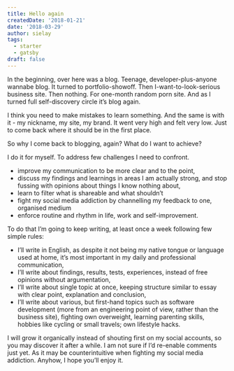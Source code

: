 ```yaml
---
title: Hello again
createdDate: '2018-01-21'
date: '2018-03-29'
author: sielay
tags:
  - starter
  - gatsby
draft: false
---
```


In the beginning, over here was a blog. Teenage, developer-plus-anyone wannabe blog. It turned to portfolio-showoff. Then I-want-to-look-serious business site. Then nothing. For one-month random porn site. And as I turned full self-discovery circle it’s blog again.

I think you need to make mistakes to learn something. And the same is with it - my nickname, my site, my brand. It went very high and felt very low. Just to come back where it should be in the first place.

So why I come back to blogging, again? What do I want to achieve?

I do it for myself. To address few challenges I need to confront.

-   improve my communication to be more clear and to the point,
-   discuss my findings and learnings in areas I am actually strong, and stop fussing with opinions about things I know nothing about,
-   learn to filter what is shareable and what shouldn’t
-   fight my social media addiction by channelling my feedback to one, organised medium
-   enforce routine and rhythm in life, work and self-improvement.

To do that I’m going to keep writing, at least once a week following few simple rules:

-   I’ll write in English, as despite it not being my native tongue or language used at home, it’s most important in my daily and professional communication,
-   I’ll write about findings, results, tests, experiences, instead of free opinions without argumentation,
-   I’ll write about single topic at once, keeping structure similar to essay with clear point, explanation and conclusion,
-   I’ll write about various, but first-hand topics such as software development (more from an engineering point of view, rather than the business site), fighting own overweight, learning parenting skills, hobbies like cycling or small travels; own lifestyle hacks.

I will grow it organically instead of shouting first on my social accounts, so you may discover it after a while. I am not sure if I’d re-enable comments just yet. As it may be counterintuitive when fighting my social media addiction. Anyhow, I hope you’ll enjoy it.
